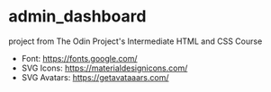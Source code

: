 # admin_dashboard
project from The Odin Project's Intermediate HTML and CSS Course

- Font: https://fonts.google.com/
- SVG Icons: https://materialdesignicons.com/
- SVG Avatars: https://getavataaars.com/
